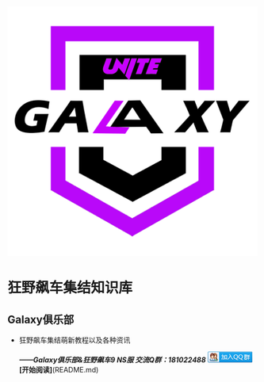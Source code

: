 ![logo](_media/galaxy.png)

# 狂野飙车集结知识库

## Galaxy俱乐部

- 狂野飙车集结萌新教程以及各种资讯
  
  ***——Galaxy俱乐部&狂野飙车9 NS服 交流Q群：181022488***  [![group.png](https://raw.githubusercontent.com/wanghaozone/image/master/image/Picgogroup.png)](https://qm.qq.com/cgi-bin/qm/qr?k=kndxmcSGo3EM99G940l0k-ua0rxJFxYu&jump_from=webapi&authKey=IO5nTMo3pgjZdVbGIb29wr5UgNGqSLUGs1R8lhGBZIdx32/rGcJb5f/+qdwQKKy8)
  **[开始阅读]**(README.md)
